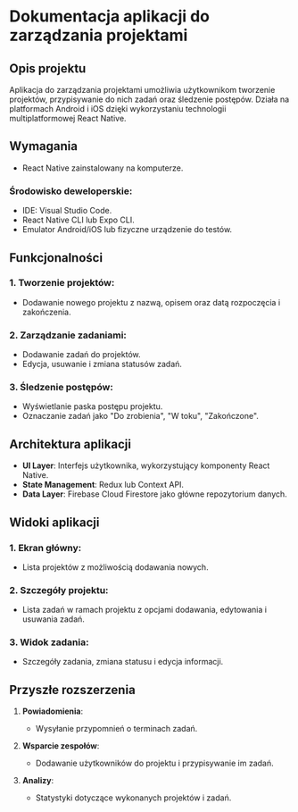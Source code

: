 # Dokumentacja aplikacji do zarządzania projektami

## Opis projektu
Aplikacja do zarządzania projektami umożliwia użytkownikom tworzenie projektów, przypisywanie do nich zadań oraz śledzenie postępów. Działa na platformach Android i iOS dzięki wykorzystaniu technologii multiplatformowej React Native.

## Wymagania
- React Native zainstalowany na komputerze.

### Środowisko deweloperskie:
- IDE: Visual Studio Code.
- React Native CLI lub Expo CLI.
- Emulator Android/iOS lub fizyczne urządzenie do testów.

## Funkcjonalności
### 1. Tworzenie projektów:
   - Dodawanie nowego projektu z nazwą, opisem oraz datą rozpoczęcia i zakończenia.
   
### 2. Zarządzanie zadaniami:
   - Dodawanie zadań do projektów.
   - Edycja, usuwanie i zmiana statusów zadań.

### 3. Śledzenie postępów:
   - Wyświetlanie paska postępu projektu.
   - Oznaczanie zadań jako "Do zrobienia", "W toku", "Zakończone".

## Architektura aplikacji
- **UI Layer**: Interfejs użytkownika, wykorzystujący komponenty React Native.
- **State Management**: Redux lub Context API.
- **Data Layer**: Firebase Cloud Firestore jako główne repozytorium danych.

## Widoki aplikacji
### 1. Ekran główny:
   - Lista projektów z możliwością dodawania nowych.
   
### 2. Szczegóły projektu:
   - Lista zadań w ramach projektu z opcjami dodawania, edytowania i usuwania zadań.

### 3. Widok zadania:
   - Szczegóły zadania, zmiana statusu i edycja informacji.

## Przyszłe rozszerzenia
1. **Powiadomienia**:
   - Wysyłanie przypomnień o terminach zadań.

2. **Wsparcie zespołów**:
   - Dodawanie użytkowników do projektu i przypisywanie im zadań.

3. **Analizy**:
   - Statystyki dotyczące wykonanych projektów i zadań.

